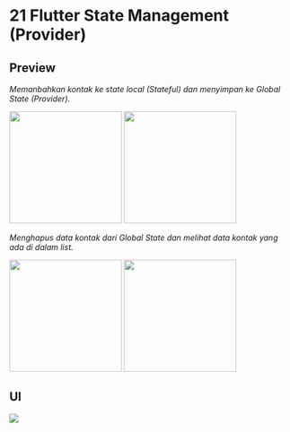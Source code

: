 # 21 Flutter State Management (Provider)

## Preview

*Memanbahkan kontak ke state local (Stateful) dan menyimpan ke Global State (Provider).*
<div>
    <img src="https://res.cloudinary.com/dfeenbdhb/image/upload/v1664392849/alterra_gif/21%20Flutter%20State%20Management%20Provider/001_21_iilwd9.gif" width="200" />
    <img src="https://res.cloudinary.com/dfeenbdhb/image/upload/v1664392850/alterra_gif/21%20Flutter%20State%20Management%20Provider/002_21_q9bvcu.gif" width="200" />
</div>

*Menghapus data kontak dari Global State dan melihat data kontak yang ada di dalam list.*
<div>
 <img src="https://res.cloudinary.com/dfeenbdhb/image/upload/v1664392849/alterra_gif/21%20Flutter%20State%20Management%20Provider/003_21_lntorf.gif" width="200" />
 <img src="https://res.cloudinary.com/dfeenbdhb/image/upload/v1664392849/alterra_gif/21%20Flutter%20State%20Management%20Provider/004_21_iifubx.gif" width="200" />
</div>

## UI

<div>
    <img src="https://res.cloudinary.com/dfeenbdhb/image/upload/v1664392864/alterra_gif/21%20Flutter%20State%20Management%20Provider/tasks_gnn0gq.png" />
</div>